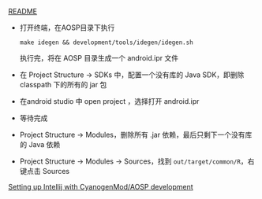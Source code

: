 [README](https://android.googlesource.com/platform/development/+/master/tools/idegen/README)

- 打开终端，在AOSP目录下执行

  `make idegen && development/tools/idegen/idegen.sh`

  执行完，将在 AOSP 目录生成一个 android.ipr 文件

- 在 Project Structure -> SDKs 中，配置一个没有库的 Java SDK，即删除 classpath 下的所有的 jar 包

- 在android studio 中 open project ，选择打开 android.ipr

- 等待完成

- Project Structure -> Modules，删除所有 .jar 依赖，最后只剩下一个没有库的 Java 依赖

- Project Structure -> Modules -> Sources，找到 `out/target/common/R`，右键点击 Sources




[Setting up Intellij with CyanogenMod/AOSP development](https://shuhaowu.com/blog/setting_up_intellij_with_aosp_development.html)